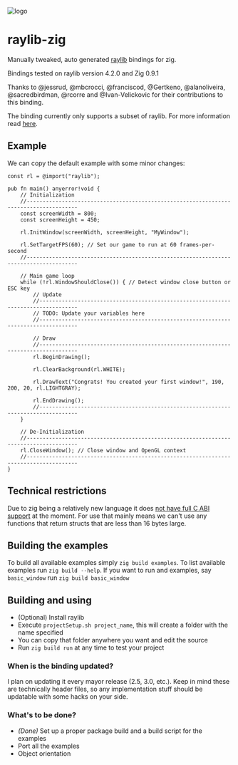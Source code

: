 ![logo](https://github.com/Not-Nik/raylib-zig/raw/devel/logo/logo.png)

# raylib-zig

Manually tweaked, auto generated [raylib](https://github.com/raysan5/raylib) bindings for zig.

Bindings tested on raylib version 4.2.0 and Zig 0.9.1

Thanks to @jessrud, @mbcrocci, @franciscod, @Gertkeno, @alanoliveira, @sacredbirdman, @rcorre and @Ivan-Velickovic for their contributions to this binding.

The binding currently only supports a subset of raylib. For more information read [here](#technical-restrictions).

## Example

We can copy the default example with some minor changes:

```zig
const rl = @import("raylib");

pub fn main() anyerror!void {
    // Initialization
    //--------------------------------------------------------------------------------------
    const screenWidth = 800;
    const screenHeight = 450;

    rl.InitWindow(screenWidth, screenHeight, "MyWindow");

    rl.SetTargetFPS(60); // Set our game to run at 60 frames-per-second
    //--------------------------------------------------------------------------------------

    // Main game loop
    while (!rl.WindowShouldClose()) { // Detect window close button or ESC key
        // Update
        //----------------------------------------------------------------------------------
        // TODO: Update your variables here
        //----------------------------------------------------------------------------------

        // Draw
        //----------------------------------------------------------------------------------
        rl.BeginDrawing();

        rl.ClearBackground(rl.WHITE);

        rl.DrawText("Congrats! You created your first window!", 190, 200, 20, rl.LIGHTGRAY);

        rl.EndDrawing();
        //----------------------------------------------------------------------------------
    }

    // De-Initialization
    //--------------------------------------------------------------------------------------
    rl.CloseWindow(); // Close window and OpenGL context
    //--------------------------------------------------------------------------------------
}
```

## Technical restrictions

Due to zig being a relatively new language it does [not have full C ABI support](https://github.com/ziglang/zig/issues/1481) at the moment. For use that mainly means we
can't use any functions that return structs that are less than 16 bytes large.

## Building the examples

To build all available examples simply `zig build examples`. To list available examples run `zig build --help`. If you want to run and examples, say `basic_window`
run `zig build basic_window`

## Building and using

+ (Optional) Install raylib
+ Execute `projectSetup.sh project_name`, this will create a folder with the name specified
+ You can copy that folder anywhere you want and edit the source
+ Run `zig build run` at any time to test your project

### When is the binding updated?

I plan on updating it every mayor release (2.5, 3.0, etc.). Keep in mind these are technically header files, so any implementation stuff should be updatable with some
hacks on your side.

### What's to be done?

+ _(Done)_ Set up a proper package build and a build script for the examples
+ Port all the examples
+ Object orientation

